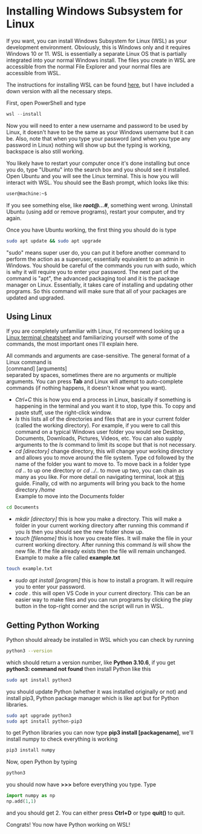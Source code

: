 # Installing Windows Subsystem for Linux
If you want, you can install Windows Subsystem for Linux (WSL) as your development environment. Obviously, this is Windows only and it requires Windows 10 or 11. WSL is essentially a separate Linux OS that is partially integrated into your normal Windows install. The files you create in WSL are accessible from the normal File Explorer and your normal files are accessible from WSL.

The instructions for installing WSL can be found [here](https://learn.microsoft.com/en-us/windows/wsl/install), but I have included a down version with all the necessary steps.

First, open PowerShell and type
```PowerShell
wsl --install
```
Now you will need to enter a new username and password to be used by Linux, it doesn't have to be the same as your Windows username but it can be. Also, note that when you type your password (and when you type any password in Linux) nothing will show up but the typing is working, backspace is also still working.

You likely have to restart your computer once it's done installing but once you do, type "Ubuntu" into the search box and you should see it installed. Open Ubuntu and you will see the Linux terminal. This is how you will interact with WSL. You should see the Bash prompt, which looks like this:
```bash
user@machine:~$
```
If you see something else, like ***root@...#***, something went wrong. Uninstall Ubuntu (using add or remove programs), restart your computer, and try again.

Once you have Ubuntu working, the first thing you should do is type
```bash
sudo apt update && sudo apt upgrade
```
"sudo" means super user do, you can put it before another command to perform the action as a superuser, essentially equivalent to an admin in Windows. You should be careful of the commands you run with sudo, which is why it will require you to enter your password. The next part of the command is "apt", the advanced packaging tool and it is the package manager on Linux. Essentially, it takes care of installing and updating other programs. So this command will make sure that all of your packages are updated and upgraded.


## Using Linux
If you are completely unfamiliar with Linux, I'd recommend looking up a [Linux terminal cheatsheet](https://www.stationx.net/linux-command-line-cheat-sheet/) and familiarizing yourself with some of the commands, the most important ones I'll explain here.

All commands and arguments are case-sensitive. The general format of a Linux command is\
[command] [arguments]\
separated by spaces, sometimes there are no arguments or multiple arguments. You can press **Tab** and Linux will attempt to auto-complete commands (if nothing happens, it doesn't know what you want).

- *Ctrl+C* this is how you end a process in Linux, basically if something is happening in the terminal and you want it to stop, type this. To copy and paste stuff, use the right-click window.
- *ls* this lists all of the directories and files that are in your current folder (called the working directory). For example, if you were to call this command on a typical Windows user folder you would see Desktop, Documents, Downloads, Pictures, Videos, etc. You can also supply arguments to the *ls* command to limit its scope but that is not necessary.
- *cd [directory]* change directory, this will change your working directory and allows you to move around the file system. Type cd followed by the name of the folder you want to move to. To move back in a folder type *cd ..* to up one directory or *cd ../..* to move up two, you can chain as many as you like. For more detail on navigating terminal, look at [this](https://gomakethings.com/navigating-the-file-system-with-terminal/) guide. Finally, cd with no arguments will bring you back to the home directory */home*\
Example to move into the Documents folder
```bash
cd Documents
```
- *mkdir [directory]* this is how you make a directory. This will make a folder in your current working directory after running this command if you *ls* then you should see the new folder show up.
- *touch [filename]* this is how you create files. It will make the file in your current working directory. After running this command *ls* will show the new file. If the file already exists then the file will remain unchanged.\
Example to make a file called **example.txt**
```bash
touch example.txt
```
- *sudo apt install [program]* this is how to install a program. It will require you to enter your password.
- *code .* this will open VS Code in your current directory. This can be an easier way to make files and you can run programs by clicking the play button in the top-right corner and the script will run in WSL.

## Getting Python Working
Python should already be installed in WSL which you can check by running
```bash
python3 --version
```
which should return a version number, like **Python 3.10.6**, if you get **python3: command not found** then install Python like this
```bash
sudo apt install python3
```
you should update Python (whether it was installed originally or not) and install pip3, Python package manager which is like apt but for Python libraries.
```bash
sudo apt upgrade python3
sudo apt install python-pip3
```
to get Python libraries you can now type **pip3 install [packagename]**, we'll install numpy to check everything is working
```bash
pip3 install numpy
```
Now, open Python by typing
```bash
python3
```
you should now have **>>>** before everything you type. Type
```Python
import numpy as np
np.add(1,1)
```
and you should get 2. You can either press **Ctrl+D** or type **quit()** to quit.

Congrats! You now have Python working on WSL!
